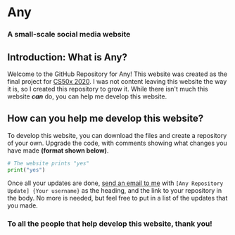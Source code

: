 # Any
### A small-scale social media website

## Introduction: What is Any?
Welcome to the GitHub Repository for Any! This website was created as the final project for [CS50x 2020](https://cs50.harvard.edu/x/2020/). I was not content leaving this website the way it is, so I created this repository to grow it. While there isn't much this website __*can*__ do, you can help me develop this website.

## How can you help me develop this website?
To develop this website, you can download the files and create a repository of your own. Upgrade the code, with comments showing what changes you have made __(format shown below)__.

```python
# The website prints "yes"
print("yes")
```
Once all your updates are done, [send an email to me](mailto:fantastikbruh@gmail.com) with `[Any Repository Update] {Your username}` as the heading, and the link to your repository in the body. No more is needed, but feel free to put in a list of the updates that you made.

### To all the people that help develop this website, thank you!
